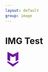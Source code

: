 ```yaml
---
layout: default
group: image
---
```

# IMG Test

![test](https://raw.githubusercontent.com/adam-p/markdown-here/master/src/common/images/icon48.png)